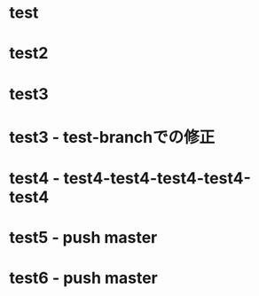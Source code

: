 # test
# test2
# test3
# test3 - test-branchでの修正
# test4 - test4-test4-test4-test4-test4
# test5 - push master
# test6 - push master

